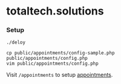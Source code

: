 # totaltech.solutions

### Setup

```
./deloy

cp public/appointments/config-sample.php public/appointments/config.php
vim public/appointments/config.php
```

Visit `/appointments` to setup [appointments](https://github.com/alextselegidis/easyappointments).
